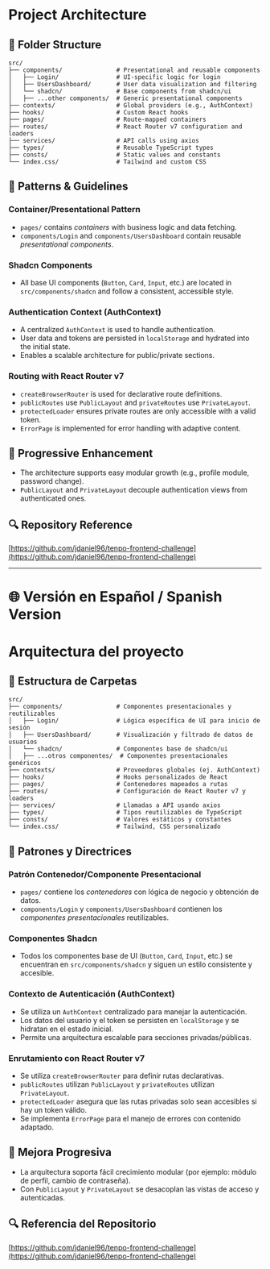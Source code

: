 # Project Architecture

## 📁 Folder Structure

```
src/
├── components/               # Presentational and reusable components
│   ├── Login/                # UI-specific logic for login
│   ├── UsersDashboard/       # User data visualization and filtering
│   └── shadcn/               # Base components from shadcn/ui
│   ├── ...other components/  # Generic presentational components
├── contexts/                 # Global providers (e.g., AuthContext)
├── hooks/                    # Custom React hooks
├── pages/                    # Route-mapped containers
├── routes/                   # React Router v7 configuration and loaders
├── services/                 # API calls using axios
├── types/                    # Reusable TypeScript types
├── consts/                   # Static values and constants
└── index.css/                # Tailwind and custom CSS
```

## 🪯 Patterns & Guidelines

### Container/Presentational Pattern

- `pages/` contains _containers_ with business logic and data fetching.
- `components/Login` and `components/UsersDashboard` contain reusable _presentational components_.

### Shadcn Components

- All base UI components (`Button`, `Card`, `Input`, etc.) are located in `src/components/shadcn` and follow a consistent, accessible style.

### Authentication Context (AuthContext)

- A centralized `AuthContext` is used to handle authentication.
- User data and tokens are persisted in `localStorage` and hydrated into the initial state.
- Enables a scalable architecture for public/private sections.

### Routing with React Router v7

- `createBrowserRouter` is used for declarative route definitions.
- `publicRoutes` use `PublicLayout` and `privateRoutes` use `PrivateLayout`.
- `protectedLoader` ensures private routes are only accessible with a valid token.
- `ErrorPage` is implemented for error handling with adaptive content.

## 🔄 Progressive Enhancement

- The architecture supports easy modular growth (e.g., profile module, password change).
- `PublicLayout` and `PrivateLayout` decouple authentication views from authenticated ones.

## 🔍 Repository Reference

[https://github.com/jdaniel96/tenpo-frontend-challenge](https://github.com/jdaniel96/tenpo-frontend-challenge)

---

# 🌐 Versión en Español / Spanish Version

# Arquitectura del proyecto

## 📁 Estructura de Carpetas

```
src/
├── components/               # Componentes presentacionales y reutilizables
│   ├── Login/                # Lógica específica de UI para inicio de sesión
│   ├── UsersDashboard/       # Visualización y filtrado de datos de usuarios
│   └── shadcn/               # Componentes base de shadcn/ui
│   ├── ...otros componentes/  # Componentes presentacionales genéricos
├── contexts/                 # Proveedores globales (ej. AuthContext)
├── hooks/                    # Hooks personalizados de React
├── pages/                    # Contenedores mapeados a rutas
├── routes/                   # Configuración de React Router v7 y loaders
├── services/                 # Llamadas a API usando axios
├── types/                    # Tipos reutilizables de TypeScript
├── consts/                   # Valores estáticos y constantes
└── index.css/                # Tailwind, CSS personalizado
```

## 🪯 Patrones y Directrices

### Patrón Contenedor/Componente Presentacional

- `pages/` contiene los _contenedores_ con lógica de negocio y obtención de datos.
- `components/Login` y `components/UsersDashboard` contienen los _componentes presentacionales_ reutilizables.

### Componentes Shadcn

- Todos los componentes base de UI (`Button`, `Card`, `Input`, etc.) se encuentran en `src/components/shadcn` y siguen un estilo consistente y accesible.

### Contexto de Autenticación (AuthContext)

- Se utiliza un `AuthContext` centralizado para manejar la autenticación.
- Los datos del usuario y el token se persisten en `localStorage` y se hidratan en el estado inicial.
- Permite una arquitectura escalable para secciones privadas/públicas.

### Enrutamiento con React Router v7

- Se utiliza `createBrowserRouter` para definir rutas declarativas.
- `publicRoutes` utilizan `PublicLayout` y `privateRoutes` utilizan `PrivateLayout`.
- `protectedLoader` asegura que las rutas privadas solo sean accesibles si hay un token válido.
- Se implementa `ErrorPage` para el manejo de errores con contenido adaptado.

## 🔄 Mejora Progresiva

- La arquitectura soporta fácil crecimiento modular (por ejemplo: módulo de perfil, cambio de contraseña).
- Con `PublicLayout` y `PrivateLayout` se desacoplan las vistas de acceso y autenticadas.

## 🔍 Referencia del Repositorio

[https://github.com/jdaniel96/tenpo-frontend-challenge](https://github.com/jdaniel96/tenpo-frontend-challenge)
